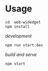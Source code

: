 # Usage
```
cd  web-widedget
npm install
```

*development* 
```
npm run start:dev
``` 

*build and serve* 
```
npm start
``` 
